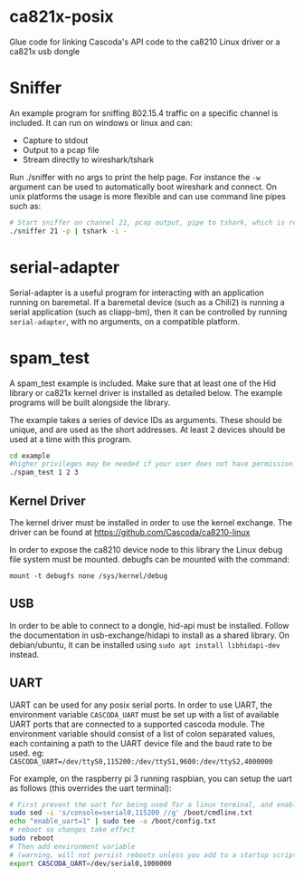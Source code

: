 # ca821x-posix
Glue code for linking Cascoda's API code to the ca8210 Linux driver or a ca821x usb dongle

# Sniffer
An example program for sniffing 802.15.4 traffic on a specific channel is included. It can run on windows or linux and can:
- Capture to stdout
- Output to a pcap file
- Stream directly to wireshark/tshark

Run ./sniffer with no args to print the help page. For instance the ``-w`` argument can be used to automatically boot wireshark and connect. On unix platforms the usage is more flexible and can use command line pipes such as:
```bash
# Start sniffer on channel 21, pcap output, pipe to tshark, which is receiving on stdin.
./sniffer 21 -p | tshark -i -
```

# serial-adapter
Serial-adapter is a useful program for interacting with an application running on baremetal. If a baremetal device (such as a Chili2) is running a serial application (such as cliapp-bm), then it can be controlled by running ``serial-adapter``, with no arguments, on a compatible platform.

# spam_test
A spam_test example is included. Make sure that at least one of the Hid library or ca821x kernel driver is installed as detailed below. The example programs will be built alongside the library.

The example takes a series of device IDs as arguments. These should be unique, and are used as the short addresses. At least 2 devices should be used at a time with this program.
```bash
cd example
#higher privileges may be needed if your user does not have permission to access devices
./spam_test 1 2 3
```

## Kernel Driver
The kernel driver must be installed in order to use the kernel exchange. The driver can be found at https://github.com/Cascoda/ca8210-linux

In order to expose the ca8210 device node to this library the Linux debug file system must be mounted. debugfs can be mounted with the command:
```
mount -t debugfs none /sys/kernel/debug
```

## USB
In order to be able to connect to a dongle, hid-api must be installed. Follow the documentation in usb-exchange/hidapi to install as a shared library. On debian/ubuntu, it can be installed using ```sudo apt install libhidapi-dev``` instead.

## UART
UART can be used for any posix serial ports. In order to use UART, the environment variable ``CASCODA_UART`` must be set up with a list of available UART ports that are connected to a supported cascoda module. The environment variable should consist of a list of colon separated values, each containing a path to the UART device file and the baud rate to be used.
eg: ``CASCODA_UART=/dev/ttyS0,115200:/dev/ttyS1,9600:/dev/ttyS2,4000000``

For example, on the raspberry pi 3 running raspbian, you can setup the uart as follows (this overrides the uart terminal):
```bash
# First prevent the uart for being used for a linux terminal, and enable it
sudo sed -i 's/console=serial0,115200 //g' /boot/cmdline.txt
echo "enable_uart=1" | sudo tee -a /boot/config.txt
# reboot so changes take effect
sudo reboot
# Then add environment variable 
# (warning, will not persist reboots unless you add to a startup script)
export CASCODA_UART=/dev/serial0,1000000
